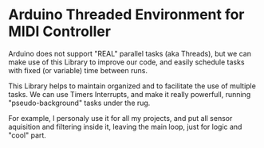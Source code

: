 # Arduino Threaded Environment for MIDI Controller

Arduino does not support "REAL" parallel tasks (aka Threads), but we can make use of this Library to improve our code, and easily schedule tasks with fixed (or variable) time between runs.

This Library helps to maintain organized and to facilitate the use of multiple tasks. We can use Timers Interrupts, and make it really powerfull, running "pseudo-background" tasks under the rug.

For example, I personaly use it for all my projects, and put all sensor aquisition and filtering inside it, leaving the main loop, just for logic and "cool" part.
